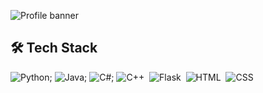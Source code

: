 ![Profile banner](https://i.imgur.com/VNP2tTx.gif)




## 🛠 Tech Stack

![Python](https://img.shields.io/badge/-Python-05122A?style=flat&logo=python);
![Java](https://img.shields.io/badge/-Java-05122A?style=flat&logo=Java&logoColor=FFA518);
![C#](https://img.shields.io/badge/-C-05122A?style=flat&logo=C&logoColor=A8B9CC);
![C++](https://img.shields.io/badge/-C++-05122A?style=flat&logo=C%2B%2B&logoColor=00599C)&nbsp;
![Flask](https://img.shields.io/badge/-Flask-05122A?style=flat&logo=flask)&nbsp;
![HTML](https://img.shields.io/badge/-HTML-05122A?style=flat&logo=HTML5)&nbsp;
![CSS](https://img.shields.io/badge/-CSS-05122A?style=flat&logo=CSS3&logoColor=1572B6)&nbsp;

